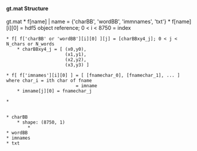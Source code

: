 #### gt.mat Structure

gt.mat
    * f[name] | name = {'charBB', 'wordBB', 'immnames', 'txt'}
        * f[name][i][0] = hdf5 object reference; 0 < i < 8750
                        = index
    
    * f[ f['charBB' or 'wordBB'][i][0] ][j] = [charBBxy4_j]; 0 < j < N_chars or N_words
        * charBBxy4_j = [ (x0,y0),
                          (x1,y1),
                          (x2,y2),
                          (x3,y3) ]
    
    * f[ f['imnames'][i][0] ] = [ [fnamechar_0], [fnamechar_1], ... ] where char_i = ith char of fname
                              = imname
        * imname[j][0] = fnamechar_j
    
    *

    
    * charBB
        * shape: (8750, 1)
            * 
    * wordBB
    * imnames
    * txt